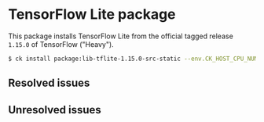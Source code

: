 # TensorFlow Lite package

This package installs TensorFlow Lite from the official tagged release `1.15.0` of TensorFlow ("Heavy").

```bash
$ ck install package:lib-tflite-1.15.0-src-static --env.CK_HOST_CPU_NUMBER_OF_PROCESSORS=4
```

## Resolved issues

## Unresolved issues
